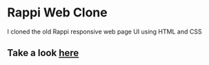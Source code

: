 # Rappi Web Clone

I cloned the old Rappi responsive web page UI using HTML and CSS

## Take a look [here]( https://emanuelalvaradog.github.io/rappi-clone/)
